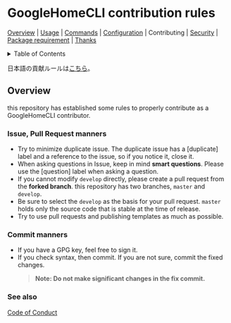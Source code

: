 # GoogleHomeCLI contribution rules

[Overview](README-en.md#overview) | [Usage](README-en.md#usage) | [Commands](README-en.md#commands) | [Configuration](README-en.md#configuration) | Contributing | [Security](SECURITY.md) | [Package requirement](../requirements.txt) | [Thanks](README-en.md#thanks)

<details>
<summary>Table of Contents</summary>

- [GoogleHomeCLI contribution rules](#googlehomecli-contribution-rules)
  - [Overview](#overview)
    - [Issue, Pull Request manners](#issue-pull-request-manners)
    - [Commit manners](#commit-manners)
    - [See also](#see-also)

</details>

日本語の貢献ルールは[こちら](CONTRIBUTING-ja.md)。

## Overview

this repository has established some rules to properly contribute as a GoogleHomeCLI contributor.

### Issue, Pull Request manners

- Try to minimize duplicate issue.
  The duplicate issue has a \[duplicate\] label and a reference to the issue, so if you notice it, close it.
- When asking questions in Issue, keep in mind **smart questions**.
  Please use the \[question\] label when asking a question.
- If you cannot modify `develop` directly, please create a pull request from the **forked branch**.
  this repository has two branches, `master` and `develop`.
- Be sure to select the `develop` as the basis for your pull request.
  `master` holds only the source code that is stable at the time of release.
- Try to use pull requests and publishing templates as much as possible.

### Commit manners

- If you have a GPG key, feel free to sign it.
- If you check syntax, then commit.
  If you are not sure, commit the fixed changes.
  > **Note: Do not make significant changes in the fix commit.**

### See also

[Code of Conduct](CODE_OF_CONDUCT.md)

